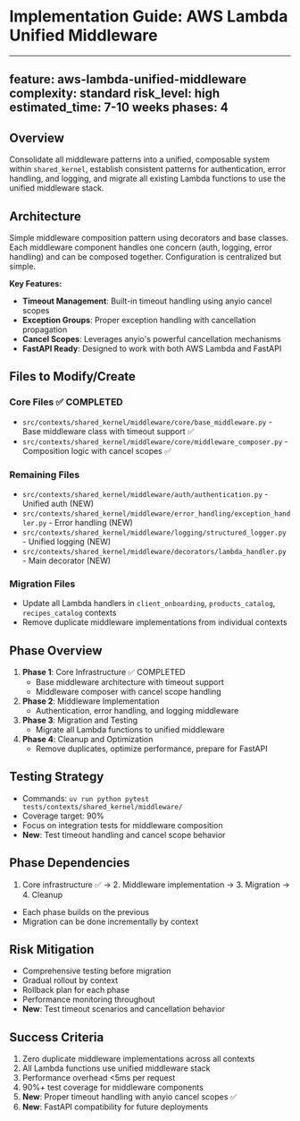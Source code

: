 # Implementation Guide: AWS Lambda Unified Middleware

---
feature: aws-lambda-unified-middleware
complexity: standard
risk_level: high
estimated_time: 7-10 weeks
phases: 4
---

## Overview
Consolidate all middleware patterns into a unified, composable system within `shared_kernel`, establish consistent patterns for authentication, error handling, and logging, and migrate all existing Lambda functions to use the unified middleware stack.

## Architecture
Simple middleware composition pattern using decorators and base classes. Each middleware component handles one concern (auth, logging, error handling) and can be composed together. Configuration is centralized but simple.

**Key Features:**
- **Timeout Management**: Built-in timeout handling using anyio cancel scopes
- **Exception Groups**: Proper exception handling with cancellation propagation
- **Cancel Scopes**: Leverages anyio's powerful cancellation mechanisms
- **FastAPI Ready**: Designed to work with both AWS Lambda and FastAPI

## Files to Modify/Create
### Core Files ✅ COMPLETED
- `src/contexts/shared_kernel/middleware/core/base_middleware.py` - Base middleware class with timeout support ✅
- `src/contexts/shared_kernel/middleware/core/middleware_composer.py` - Composition logic with cancel scopes ✅

### Remaining Files
- `src/contexts/shared_kernel/middleware/auth/authentication.py` - Unified auth (NEW)
- `src/contexts/shared_kernel/middleware/error_handling/exception_handler.py` - Error handling (NEW)
- `src/contexts/shared_kernel/middleware/logging/structured_logger.py` - Unified logging (NEW)
- `src/contexts/shared_kernel/middleware/decorators/lambda_handler.py` - Main decorator (NEW)

### Migration Files
- Update all Lambda handlers in `client_onboarding`, `products_catalog`, `recipes_catalog` contexts
- Remove duplicate middleware implementations from individual contexts

## Phase Overview
1. **Phase 1**: Core Infrastructure ✅ COMPLETED
   - Base middleware architecture with timeout support
   - Middleware composer with cancel scope handling
2. **Phase 2**: Middleware Implementation
   - Authentication, error handling, and logging middleware
3. **Phase 3**: Migration and Testing
   - Migrate all Lambda functions to unified middleware
4. **Phase 4**: Cleanup and Optimization
   - Remove duplicates, optimize performance, prepare for FastAPI

## Testing Strategy
- Commands: `uv run python pytest tests/contexts/shared_kernel/middleware/`
- Coverage target: 90%
- Focus on integration tests for middleware composition
- **New**: Test timeout handling and cancel scope behavior

## Phase Dependencies
1. Core infrastructure ✅ → 2. Middleware implementation → 3. Migration → 4. Cleanup
- Each phase builds on the previous
- Migration can be done incrementally by context

## Risk Mitigation
- Comprehensive testing before migration
- Gradual rollout by context
- Rollback plan for each phase
- Performance monitoring throughout
- **New**: Test timeout scenarios and cancellation behavior

## Success Criteria
1. Zero duplicate middleware implementations across all contexts
2. All Lambda functions use unified middleware stack
3. Performance overhead <5ms per request
4. 90%+ test coverage for middleware components
5. **New**: Proper timeout handling with anyio cancel scopes ✅
6. **New**: FastAPI compatibility for future deployments 